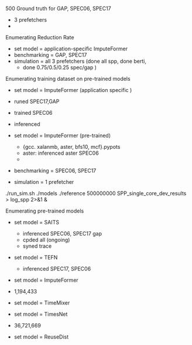 500 Ground truth for GAP, SPEC06, SPEC17
- 3 prefetchers
-
Enumerating Reduction Rate
- set model = application-specific ImputeFormer
- benchmarking = GAP, SPEC17
- simulation = all 3 prefetchers (done all spp, done berti,
	- done 0.75/0.5/0.25 spec/gap )

Enumerating training dataset on pre-trained models
- set model = ImputeFormer (application specific	)
- runed SPEC17,GAP
- trained SPEC06
- inferenced

- set model = ImputeFormer (pre-trained)
	- {gcc. xalanmb, aster, bfs10, mcf}.pypots
	- aster: inferenced aster SPEC06
	- 
- benchmarking = SPEC06, SPEC17
- simulation = 1 prefetcher

./run_sim.sh ./models ./reference 500000000 SPP_single_core_dev_results > log_spp 2>&1 &

Enumerating pre-trained models
- set model = SAITS
	- inferenced SPEC06, SPEC17 gap
	- cpded all (ongoing)
	- syned trace

- set model = TEFN
	- inferenced SPEC17, SPEC06
	
- set model = ImputeFormer 
- 1,194,433
- set model = TimeMixer
- set model = TimesNet
- 36,721,669
- set model = ReuseDist
<!--stackedit_data:
eyJoaXN0b3J5IjpbMTAyMDMyMDU0MCwtMTM0NzIzNDMwOSwtMj
A0MDkzNTc2MywyMTE1MjEwODQ4LDE2OTY3MzY5NjgsLTkxNTg1
ODAzMSwtNTA3Njg3ODY0LC0xNjI2NDQyOTU0LC04NDA2NDcwMj
csMTg5NDIwMDUyMSwxNjQxMDI2MjMyLDE3MTU3NTk0MDksMTk2
MzMwOTg2OSwtODI4MzExNTEzLDQ1ODYwNTUzMyw2NzQ1OTkzOT
YsMjM1MjEwMzgxLC01ODgyMzEzNjIsLTQxNzE0OTAyLDg5MTAz
NDU4XX0=
-->